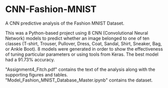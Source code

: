 # CNN-Fashion-MNIST

A CNN predictive analysis of the Fashion MNIST Dataset.

This was a Python-based project using 8 CNN (Convolutional Neural Network) models to predict whether an image belonged to one of ten classes (T-shirt, Trouser, Pullover, Dress, Coat, Sandal, Shirt, Sneaker, Bag, or Ankle Boot). 8 models were generated in order to show the effectiveness of tuning particular parameters or using tools from Keras. The best model had a 91.73% accuracy.

"Assignment4_Fitch.pdf" contains the text of the analysis along with the supporting figures and tables. "Model_Fashion_MNIST_Database_Master.ipynb" contains the dataset.
